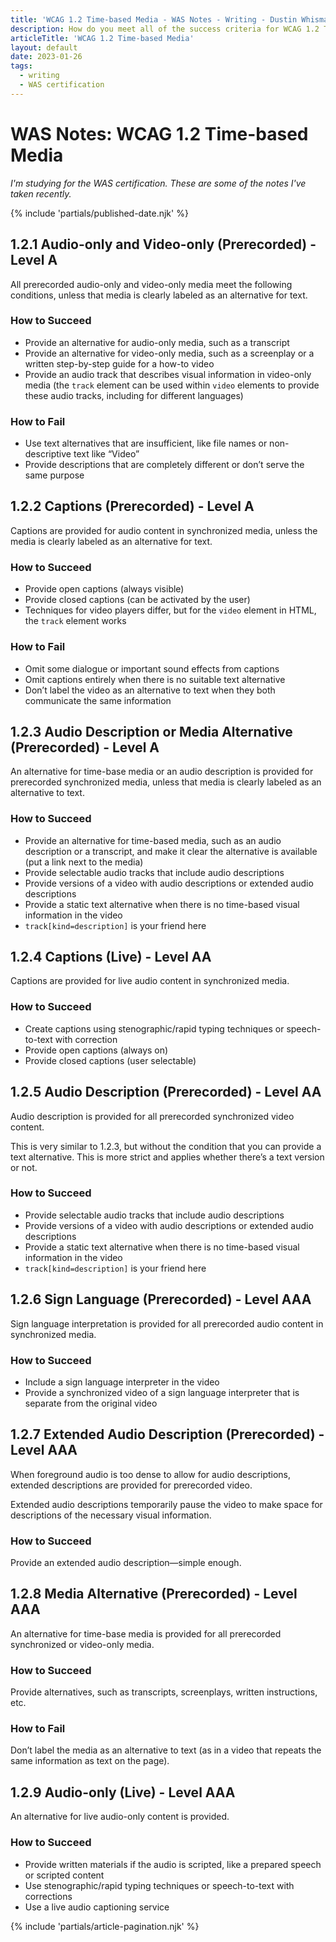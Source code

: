 ```yaml
---
title: 'WCAG 1.2 Time-based Media - WAS Notes - Writing - Dustin Whisman'
description: How do you meet all of the success criteria for WCAG 1.2 Time-based Media?
articleTitle: 'WCAG 1.2 Time-based Media'
layout: default
date: 2023-01-26
tags:
  - writing
  - WAS certification
---
```


# WAS Notes: WCAG 1.2 Time-based Media

_I'm studying for the WAS certification. These are some of the notes I've taken recently._

{% include 'partials/published-date.njk' %}

## 1.2.1 Audio-only and Video-only (Prerecorded) - Level A

All prerecorded audio-only and video-only media meet the following conditions, unless that media is clearly labeled as an alternative for text.

### How to Succeed

- Provide an alternative for audio-only media, such as a transcript
- Provide an alternative for video-only media, such as a screenplay or a written step-by-step guide for a how-to video
- Provide an audio track that describes visual information in video-only media (the `track` element can be used within `video` elements to provide these audio tracks, including for different languages)

### How to Fail

- Use text alternatives that are insufficient, like file names or non-descriptive text like “Video”
- Provide descriptions that are completely different or don’t serve the same purpose

## 1.2.2 Captions (Prerecorded) - Level A

Captions are provided for audio content in synchronized media, unless the media is clearly labeled as an alternative for text.

### How to Succeed

- Provide open captions (always visible)
- Provide closed captions (can be activated by the user)
- Techniques for video players differ, but for the `video` element in HTML, the `track` element works

### How to Fail

- Omit some dialogue or important sound effects from captions
- Omit captions entirely when there is no suitable text alternative
- Don’t label the video as an alternative to text when they both communicate the same information

## 1.2.3 Audio Description or Media Alternative (Prerecorded) - Level A

An alternative for time-base media or an audio description is provided for prerecorded synchronized media, unless that media is clearly labeled as an alternative to text.

### How to Succeed

- Provide an alternative for time-based media, such as an audio description or a transcript, and make it clear the alternative is available (put a link next to the media)
- Provide selectable audio tracks that include audio descriptions
- Provide versions of a video with audio descriptions or extended audio descriptions
- Provide a static text alternative when there is no time-based visual information in the video
- `track[kind=description]` is your friend here

## 1.2.4 Captions (Live) - Level AA

Captions are provided for live audio content in synchronized media.

### How to Succeed

- Create captions using stenographic/rapid typing techniques or speech-to-text with correction
- Provide open captions (always on)
- Provide closed captions (user selectable)

## 1.2.5 Audio Description (Prerecorded) - Level AA

Audio description is provided for all prerecorded synchronized video content.

This is very similar to 1.2.3, but without the condition that you can provide a text alternative. This is more strict and applies whether there’s a text version or not.

### How to Succeed

- Provide selectable audio tracks that include audio descriptions
- Provide versions of a video with audio descriptions or extended audio descriptions
- Provide a static text alternative when there is no time-based visual information in the video
- `track[kind=description]` is your friend here

## 1.2.6 Sign Language (Prerecorded) - Level AAA

Sign language interpretation is provided for all prerecorded audio content in synchronized media.

### How to Succeed

- Include a sign language interpreter in the video
- Provide a synchronized video of a sign language interpreter that is separate from the original video

## 1.2.7 Extended Audio Description (Prerecorded) - Level AAA

When foreground audio is too dense to allow for audio descriptions, extended descriptions are provided for prerecorded video.

Extended audio descriptions temporarily pause the video to make space for descriptions of the necessary visual information.

### How to Succeed

Provide an extended audio description—simple enough.

## 1.2.8 Media Alternative (Prerecorded) - Level AAA

An alternative for time-base media is provided for all prerecorded synchronized or video-only media.

### How to Succeed

Provide alternatives, such as transcripts, screenplays, written instructions, etc.

### How to Fail

Don’t label the media as an alternative to text (as in a video that repeats the same information as text on the page).

## 1.2.9 Audio-only (Live) - Level AAA

An alternative for live audio-only content is provided.

### How to Succeed

- Provide written materials if the audio is scripted, like a prepared speech or scripted content
- Use stenographic/rapid typing techniques or speech-to-text with corrections
- Use a live audio captioning service

{% include 'partials/article-pagination.njk' %}
